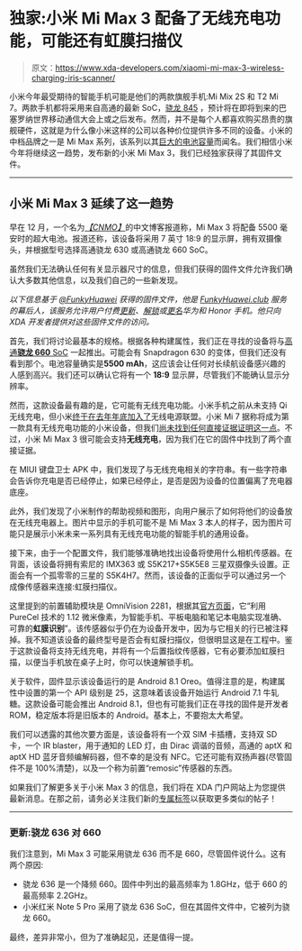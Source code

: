 # 独家:小米 Mi Max 3 配备了无线充电功能，可能还有虹膜扫描仪

> 原文：<https://www.xda-developers.com/xiaomi-mi-max-3-wireless-charging-iris-scanner/>

小米今年最受期待的智能手机可能是他们的两款旗舰手机:Mi Mix 2S 和 T2 Mi 7。两款手机都将采用来自高通的最新 SoC，[骁龙 845](https://www.xda-developers.com/qualcomm-snapdragon-845-hands-on-benchmarks-first-impressions/) ，预计将在即将到来的巴塞罗纳世界移动通信大会上或之后发布。然而，并不是每个人都喜欢购买昂贵的旗舰硬件，这就是为什么像小米这样的公司以各种价位提供许多不同的设备。小米的中档品牌之一是 Mi Max 系列，该系列以其[巨大的电池容量](https://www.xda-developers.com/xiaomi-launches-the-new-mi-max-2-in-india-for-%E2%82%B916999-265/)而闻名。我们相信小米今年将继续这一趋势，发布新的小米 Mi Max 3，我们已经独家获得了其固件文件。

* * *

## 小米 Mi Max 3 延续了这一趋势

早在 12 月，一个名为[*【CNMO】*](https://www.xda-developers.com/xiaomi-mi-max-3-rumors/)的中文博客报道称，Mi Max 3 将配备 5500 毫安时的超大电池。报道还称，该设备将采用 7 英寸 18:9 的显示屏，拥有双摄像头，并根据型号选择高通骁龙 630 或高通骁龙 660 SoC。

虽然我们无法确认任何有关显示器尺寸的信息，但我们获得的固件文件允许我们确认大多数其他信息，以及我们自己的一些新发现。

*以下信息基于 [@FunkyHuawei](https://twitter.com/FunkyHuawei) 获得的固件文件，他是 [FunkyHuawei.club](https://funkyhuawei.club/) 服务的幕后人，该服务允许用户付费[更新](https://funkyhuawei.club/models)、[解锁](https://www.reddit.com/r/FunkyHuawei/comments/7d5wsi/introducing_funkyhuawei_unbrick_flash_tool/)或[更名](https://www.reddit.com/r/FunkyHuawei/comments/7a5sab/introducing_funkyhuawei_rebrand_tool_rebrand_any/)华为和 Honor 手机。他只向 XDA 开发者提供对这些固件文件的访问。*

首先，我们将讨论最基本的规格。根据各种构建属性，我们正在寻找的设备将与[高通**骁龙 660** SoC](https://www.xda-developers.com/qualcomm-unveils-snapdragon-660-and-snapdragon-630-two-upper-mid-tier-socs/) 一起推出。可能会有 Snapdragon 630 的变体，但我们还没有看到那个。电池容量确实是**5500 mAh**，这应该会让任何对长续航设备感兴趣的人感到高兴。我们还可以确认它将有一个 **18:9** 显示屏，尽管我们不能确认显示分辨率。

然而，这款设备最有趣的是，它可能有无线充电功能。小米手机之前从未支持 Qi 无线充电，但小米[终于在去年年底加入了](https://www.androidauthority.com/xiaomis-next-flagship-might-feature-wireless-charging-802187/)无线电源联盟。小米 Mi 7 据称将成为第一款具有无线充电功能的小米设备，但我们[尚未找到任何直接证据证明这一点](https://www.xda-developers.com/xiaomi-mi-7-oled-panel-always-on-display/)。不过，小米 Mi Max 3 很可能会支持**无线充电**，因为我们在它的固件中找到了两个直接证据。

在 MIUI 键盘卫士 APK 中，我们发现了与无线充电相关的字符串。有一些字符串会告诉你充电是否已经停止，如果已经停止，是否是因为设备的位置偏离了充电器底座。

此外，我们发现了小米制作的帮助视频和图形，向用户展示了如何将他们的设备放在无线充电器上。图片中显示的手机可能不是 Mi Max 3 本人的样子，因为图片可能只是展示小米未来一系列具有无线充电功能的智能手机的通用设备。

接下来，由于一个配置文件，我们能够准确地找出设备将使用什么相机传感器。在背面，该设备将拥有索尼的 IMX363 或 S5K217+S5K5E8 三星双摄像头设置。正面会有一个孤零零的三星的 S5K4H7。然而，该设备的正面似乎可以通过另一个成像传感器来连接:虹膜扫描仪。

这里提到的前置辅助模块是 OmniVision 2281，根据其[官方页面](http://www.ovt.com/sensors/OV2281)，它“利用 PureCel 技术的 1.12 微米像素，为智能手机、平板电脑和笔记本电脑实现准确、可靠的**虹膜识别**”。该传感器似乎仍在为设备开发中，因为与它相关的行已被注释掉。我不知道该设备的最终型号是否会有虹膜扫描仪，但很明显这是在工程中。鉴于这款设备将支持无线充电，并将有一个后置指纹传感器，它有必要添加虹膜扫描，以便当手机放在桌子上时，你可以快速解锁手机。

关于软件，固件显示该设备运行的是 Android 8.1 Oreo。值得注意的是，构建属性中设置的第一个 API 级别是 25，这意味着该设备开始运行 Android 7.1 牛轧糖。这款设备可能会推出 Android 8.1，但也有可能我们正在寻找的固件是开发者 ROM，稳定版本将是旧版本的 Android。基本上，不要抱太大希望。

我们可以透露的其他次要方面是，该设备将有一个双 SIM 卡插槽，支持双 SD 卡，一个 IR blaster，用于通知的 LED 灯，由 Dirac 调谐的音频，高通的 aptX 和 aptX HD 蓝牙音频编解码器，但不幸的是没有 NFC。它还可能有双扬声器(尽管固件不是 100%清楚)，以及一个称为前置“remosic”传感器的东西。

如果我们了解更多关于小米 Max 3 的信息，我们将在 XDA 门户网站上为您提供最新消息。在那之前，请务必关注我们新的[专属标签](http://xda-developers.com/tag/exclusive)以获取更多类似的帖子！

* * *

### 更新:骁龙 636 对 660

我们注意到，Mi Max 3 可能采用骁龙 636 而不是 660，尽管固件说什么。这有两个原因:

*   骁龙 636 是一个降频 660。固件中列出的最高频率为 1.8GHz，低于 660 的最高频率 2.2GHz。
*   小米红米 Note 5 Pro 采用了骁龙 636 SoC，但在其固件文件中，它被列为骁龙 660。

最终，差异非常小，但为了准确起见，还是值得一提。